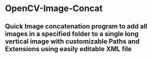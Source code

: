 # OpenCV-Image-Concat
## Quick Image concatenation program to add all images in a specified folder to a single long vertical image with customizable Paths and Extensions using easily editable XML file  
